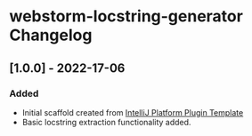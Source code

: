 <!-- Keep a Changelog guide -> https://keepachangelog.com -->

# webstorm-locstring-generator Changelog

## [1.0.0] - 2022-17-06
### Added
- Initial scaffold created from [IntelliJ Platform Plugin Template](https://github.com/JetBrains/intellij-platform-plugin-template)
- Basic locstring extraction functionality added.
